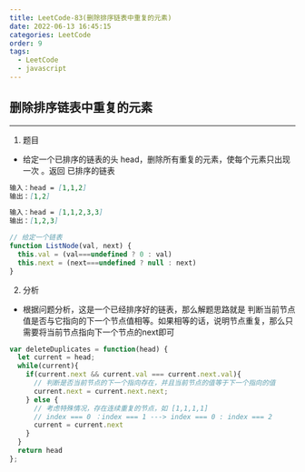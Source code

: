 ```yaml
---
title: LeetCode-83(删除排序链表中重复的元素)
date: 2022-06-13 16:45:15
categories: LeetCode
order: 9
tags:
  - LeetCode
  - javascript
---
```


## 删除排序链表中重复的元素
---
1. 题目
- 给定一个已排序的链表的头 head，删除所有重复的元素，使每个元素只出现一次 。返回 已排序的链表

```md
输入：head = [1,1,2]
输出：[1,2]
```

```md
输入：head = [1,1,2,3,3]
输出：[1,2,3]
```

```js
// 给定一个链表
function ListNode(val, next) {
  this.val = (val===undefined ? 0 : val)
  this.next = (next===undefined ? null : next)
}
```

2. 分析
- 根据问题分析，这是一个已经排序好的链表，那么解题思路就是 判断当前节点值是否与它指向的下一个节点值相等。如果相等的话，说明节点重复，那么只需要将当前节点指向下一个节点的next即可

```js
var deleteDuplicates = function(head) {
  let current = head;
  while(current){
    if(current.next && current.val === current.next.val){
      // 判断是否当前节点的下一个指向存在，并且当前节点的值等于下一个指向的值
      current.next = current.next.next;
    } else {
      // 考虑特殊情况，存在连续重复的节点，如 [1,1,1,1]
      // index === 0 ：index === 1 ---> index === 0 : index === 2
      current = current.next
    }
  }
  return head
};
```
